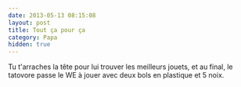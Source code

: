 ```yaml
---
date: 2013-05-13 08:15:08
layout: post
title: Tout ça pour ça
category: Papa
hidden: true
---
```


Tu t'arraches la tête pour lui trouver les meilleurs jouets, et au final, le tatovore passe le WE à jouer avec deux bols en plastique et 5 noix.
